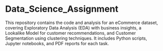 # Data_Science_Assignment
This repository contains the code and analysis for an eCommerce dataset, covering Exploratory Data Analysis (EDA) with business insights, a Lookalike Model for customer recommendations, and Customer Segmentation using clustering techniques. It includes Python scripts, Jupyter notebooks, and PDF reports for each task.
